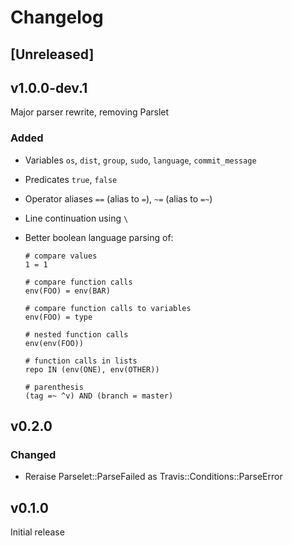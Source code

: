 # Changelog

## [Unreleased]

## v1.0.0-dev.1

Major parser rewrite, removing Parslet

### Added
- Variables `os`, `dist`, `group`, `sudo`, `language`, `commit_message`
- Predicates `true`, `false`
- Operator aliases `==` (alias to `=`), `~=` (alias to `=~`)
- Line continuation using `\`
- Better boolean language parsing of:

    ```
    # compare values
    1 = 1

    # compare function calls
    env(FOO) = env(BAR)

    # compare function calls to variables
    env(FOO) = type

    # nested function calls
    env(env(FOO))

    # function calls in lists
    repo IN (env(ONE), env(OTHER))

    # parenthesis
    (tag =~ ^v) AND (branch = master)
    ```

## v0.2.0
### Changed
- Reraise Parselet::ParseFailed as Travis::Conditions::ParseError

## v0.1.0
Initial release
